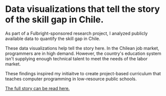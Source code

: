 # Data visualizations that tell the story of the skill gap in Chile.

As part of a Fulbright-sponsored research project, I analyzed publicly available data to quantify the skill gap in Chile. 

These data visualizations help tell the story here. In the Chilean job market, programmers are in high demand. However, the country's education system isn't supplying enough technical talent to meet the needs of the labor market. 

These findings inspired my initiaitve to create project-based curriculum that teaches computer programming in low-resource public schools. 

[The full story can be read here.](https://startupschools.cl/stem-education-in-chile/skills-teach-high-school-students-chile/)

